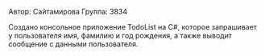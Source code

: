 Автор: Сайтамирова
Группа: 3834

Создано консольное приложение TodoList на C#, которое запрашивает у пользователя имя, фамилию и год рождения, а также выводит сообщение с данными пользователя.